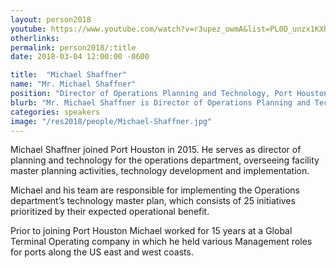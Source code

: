 ```yaml
---
layout: person2018
youtube: https://www.youtube.com/watch?v=r3upez_owmA&list=PL0D_unzx1KXhvrIzPl1j0mrihgq44nGOh&index=9&t=14s
otherlinks: 
permalink: person2018/:title
date: 2018-03-04 12:00:00 -0600

title:  "Michael Shaffner"
name: "Mr. Michael Shaffner"
position: "Director of Operations Planning and Technology, Port Houston"
blurb: "Mr. Michael Shaffner is Director of Operations Planning and Technology at Port Houston."
categories: speakers
image: "/res2018/people/Michael-Shaffner.jpg"
---
```


Michael Shaffner joined Port Houston in 2015. He serves as director of planning and technology for the operations department, overseeing facility master planning activities, technology development and implementation.

Michael and his team are responsible for implementing the Operations department’s technology master plan, which consists of 25 initiatives prioritized by their expected operational benefit.

Prior to joining Port Houston Michael worked for 15 years at a Global Terminal Operating company in which he held various Management roles for ports along the US east and west coasts.

